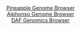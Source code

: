 <div id="Pineapple_Genome_Browser" align="center">
  <a href="https://igv.org/app/?sessionURL=blob:zZJra9swFIb_i6BlA8eW77EhjDSX5tI2ay5L11KM7MiOFltyJcVuEvLfp4WNfVmh.bAx0AfpcKTzvq.eA6gwF4RREAJLN13dNIEGxJrVM1SUOb5DBRYgTFEusAY4TjHHNMEgPIAUCYkW0xt1cy1lKULDILJsFIhmTBe2jgq0ZxTVQk9YYXRYnqOYcSQZF8YVRxUzSFY1ahyjstTVbFt3jRWSyEB5uWZUMKPENItq9V70qxRlmLICR8U2l.QkIFJ6lMaVnqJP7eWsnSRYiDHeDVet9njY_mL3Fo_XXudxMRksF97yckYyiuSW41bPefC4nQz56G7.ICun21_e7usL62pSPTQv7O5l77UkHIuW6ZtNB3rNpquiIXSFX_8n12qRM53feYPxvTuu.Zjf.73N9HMXBl.blkzt.g3fRw3kLNkqEkCy5n5oQs2GnuZaXuPH1mxqEAYqHc4ICJ.eNSA5Sjaq_ekA5K5UvACBX7YndDTA.ApzEDYCCH0zCCzX8R0YBOZRO4Atz_9etP3FNPCh1bYsL0pJLhXMq0jQUuiIUr1KUj3bn0uRm43S7ngX.6MkcTY3F1Z_VPYmPBuQavjHND2VgBp..kBl9T2a_gl37xGiy_hc2OYv8_m3Tmew7tXxrfO6yK7l1GI7UwZvx3NeNCnjBZKqX1XU8SdvFeIEUakKFREkJjmRu6VKkdUgNC1bYQsSljPFIeBZ_AFqUDNd.PE3nvbx.fgd">Pineapple Genome Browser</a>
</div>
<div id="Alphonso_Genome_Browser" align="center">
  <a href="https://igv.org/app/?sessionURL=blob:zZJdb5swFIb_i6VWm0TAQCABqZqS9Cv9XJMw1lYVMmCIV7CpbUjTKP99Z9Wm3axSc7Fpki_so2Of9339bFBHpWKCoxA5pu2Zto0MpJZiNSd1U9ErUlOFwoJUihpI0oJKyjOKwg0qiNIkml3AzaXWjQoti.mmVxNeClO5JqnJi.BkpcxM1NZEVBVJhSRaSGWNJemExcqut6IpaRoTZrumZ.VEE4tUzVJwJayG8jJZwXvJr1JSUi5qmtRtpdmrgAT0gMbcLMinUTwfZRlV6pyup_nB6Hw6.uIeRXcn_uQuuj6NIz_en7OSE91KeuB1an41XYpqkS9GMr4.xI9Xe85Yau4txJ57uH_03DBJ1YE9sId97AeeC9EwntPn_8k1LLaj83LYnZGLy_7T1z3nOB5MwPU4gq2anV3P1_Ob_hvutwaqRNYCDyhbykFoY8PFvuE5fu_H1h4aGAeQkRQMhfcPBtKSZI_Qfr9Bet0ANUjRp_YVIAMJmVOJwl6A8cAOAsfrD_o4COytsUGtrP5ewMfRLBhgZ.Q4flKwSgPSeaJ4o0zCudllhVm.7JhoGgd6esPZ8LyZpIvD54uX9iRqZuMzd_jHLPvgH0a_fiIYfY.if8Lee4SYOt0VuIXbxgDYWH2bnkaPtzPPv730UvW5iGZP0ZsB7RZOIWRNNPRDBY4_eeuIZIRrKHRMsZRVTK9jyFGsUGg7LmCLMlEJ4BDJMv2ADWzYHv74G093.7D9Dg--">Alphonso Genome Browser</a>
</div>


<div id="DAF_Genomics_Browser" align="center">
  <a href="https://igv.org/app/?sessionURL=blob:tZFra9swFIb_iyD95Jtkx44NYThdmjYZGWvmeaSUcGbLsZhseZK8JAv57xNex2CjjEEHkpA4l_fVec7oK5WKiRYliDh47GCMLKRqcdhA03G6hoYqlFTAFbWQpBWVtC0oSs6oAqUhu39jKmutO5W4bgmVvaetaFihHOU70NlK9LqmJtUmDjTwTbRwUE4hGpOswQXe1aJVwoWioErZntvRdr87gDl.xnZDS7preq7ZoLozJoyx0qnAuGVtSY9_MfIflM1ir9J8kw71K3q6K6fp6i794M.z7SK83mZvb_MszK82bN.C7iWdFsfVjC_fs5We4fzjRr3Da39Bbk9e5I3811fzY8ckVVMc4UnghXEYoIuFuCh6gwAVtcQJDqyITCwSBPbT1R.HZgZSMJQ8PFpISyg.m_SHM9KnzoBCin7pB2YWErKkEiV27HkRjmMyDqLAi2N8sc6ol_yFSd5k93HkkZSQ0PkEjdGvGB_GZ4T.DL4Uxt86m_2vmJZhTa5X5XKsy2i.HZHZItius0mX5iNyw4NnUFno2a9VQjagTejH8wkMcKPY0Fb_IuNfHi_fAQ--">DAF Genomics Browser</a>
</div>
